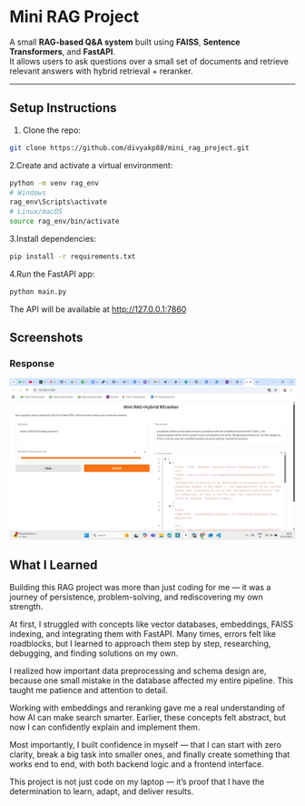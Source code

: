 # Mini RAG Project

A small **RAG-based Q&A system** built using **FAISS**, **Sentence Transformers**, and **FastAPI**.  
It allows users to ask questions over a small set of documents and retrieve relevant answers with hybrid retrieval + reranker.

---

## Setup Instructions

1. Clone the repo:  
```bash
git clone https://github.com/divyakp88/mini_rag_project.git
```

2.Create and activate a virtual environment:
```bash
python -m venv rag_env
# Windows
rag_env\Scripts\activate
# Linux/macOS
source rag_env/bin/activate
```
3.Install dependencies:
```bash
pip install -r requirements.txt
```
4.Run the FastAPI app:
```bash
python main.py
```
The API will be available at http://127.0.0.1:7860

## Screenshots
### Response
![](screenshots/response.png)

## What I Learned

Building this RAG project was more than just coding for me — it was a journey of persistence, problem-solving, and rediscovering my own strength.

At first, I struggled with concepts like vector databases, embeddings, FAISS indexing, and integrating them with FastAPI. Many times, errors felt like roadblocks, but I learned to approach them step by step, researching, debugging, and finding solutions on my own.

I realized how important data preprocessing and schema design are, because one small mistake in the database affected my entire pipeline. This taught me patience and attention to detail.

Working with embeddings and reranking gave me a real understanding of how AI can make search smarter. Earlier, these concepts felt abstract, but now I can confidently explain and implement them.

Most importantly, I built confidence in myself — that I can start with zero clarity, break a big task into smaller ones, and finally create something that works end to end, with both backend logic and a frontend interface.

This project is not just code on my laptop — it’s proof that I have the determination to learn, adapt, and deliver results.



